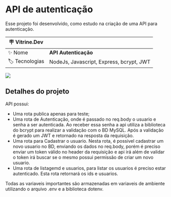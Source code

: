 # API de autenticação

Esse projeto foi desenvolvido, como estudo na criação de uma API para autenticação. 

| :placard: Vitrine.Dev |     |
| -------------  | --- |
| :sparkles: Nome        | **API Autenticação**
| :label: Tecnologias | NodeJs, Javascript, Express, bcrypt, JWT

![](https://i.imgur.com/L3zu4To.png)

## Detalhes do projeto
API possui:
- Uma rota publica apenas para teste;
- Uma rota de Autenticação, onde é passado no req.body o usuario e senha a ser autenticada. Ao receber essa senha a api utiliza a biblioteca do bcrypt para realizar a validação com o BD MySQL. Após a validação é gerado um JWT e retornado na resposta da requisição.
- Uma rota para Cadastrar o usuario. Nesta rota, é possivel cadastrar um novo usuario no BD, enviando os dados no req.body, porém é preciso enviar um token válido no header da requisição e api irá além de validar o token irá buscar se o mesmo possui permissão de criar um novo usuario.
- Uma rota de listagemd e usuarios, para listar os usuarios é preciso estar autenticado. Esta rota retornará os ids e usuarios.

Todas as variaveis importantes são armazenadas em variaveis de ambiente utilizando o arquivo .env e a biblioteca dotenv.
